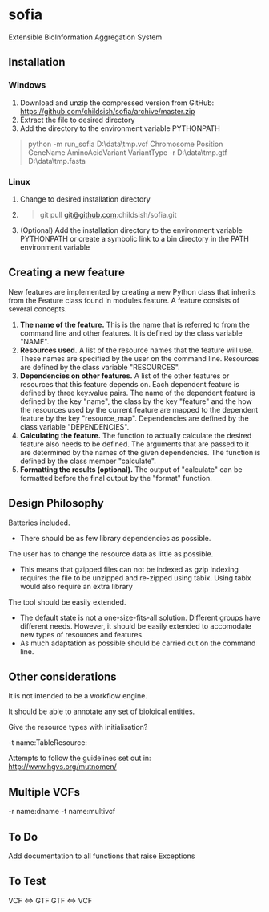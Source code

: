 sofia
=====

Extensible BioInformation Aggregation System

Installation
------------

### Windows

1. Download and unzip the compressed version from GitHub:
https://github.com/childsish/sofia/archive/master.zip
2. Extract the file to desired directory
3. Add the directory to the environment variable PYTHONPATH

> python -m run_sofia D:\data\tmp.vcf Chromosome Position GeneName AminoAcidVariant VariantType -r D:\data\tmp.gtf D:\data\tmp.fasta

### Linux

1. Change to desired installation directory
2. > git pull git@github.com:childsish/sofia.git
3. (Optional) Add the installation directory to the environment variable PYTHONPATH or create a symbolic link to a bin directory in the PATH environment variable

Creating a new feature
----------------------
New features are implemented by creating a new Python class that inherits from the Feature class found in modules.feature. A feature consists of several concepts.
1. **The name of the feature.** This is the name that is referred to from the command line and other features. It is defined by the class variable "NAME".
2. **Resources used.** A list of the resource names that the feature will use. These names are specified by the user on the command line. Resources are defined by the class variable "RESOURCES".
3. **Dependencies on other features.** A list of the other features or resources that this feature depends on. Each dependent feature is defined by three key:value pairs. The name of the dependent feature is defined by the key "name", the class by the key "feature" and the how the resources used by the current feature are mapped to the dependent feature by the key "resource_map". Dependencies are defined by the class variable "DEPENDENCIES".
4. **Calculating the feature.** The function to actually calculate the desired feature also needs to be defined. The arguments that are passed to it are determined by the names of the given dependencies. The function is defined by the class member "calculate".
5. **Formatting the results (optional).** The output of "calculate" can be formatted before the final output by the "format" function.

Design Philosophy
-----------------

Batteries included.

 * There should be as few library dependencies as possible.

The user has to change the resource data as little as possible.

 * This means that gzipped files can not be indexed as gzip indexing requires the file to be unzipped and re-zipped using tabix. Using tabix would also require an extra library

The tool should be easily extended.

 * The default state is not a one-size-fits-all solution. Different groups have different needs. However, it should be easily extended to accomodate new types of resources and features.
 * As much adaptation as possible should be carried out on the command line.


Other considerations
--------------------

It is not intended to be a workflow engine.

It should be able to annotate any set of bioloical entities.

Give the resource types with initialisation?

-t name:TableResource:

Attempts to follow the guidelines set out in:
http://www.hgvs.org/mutnomen/


Multiple VCFs
-------------

-r name:dname -t name:multivcf

To Do
-----

Add documentation to all functions that raise Exceptions

To Test
-------

VCF <=> GTF
GTF <=> VCF

